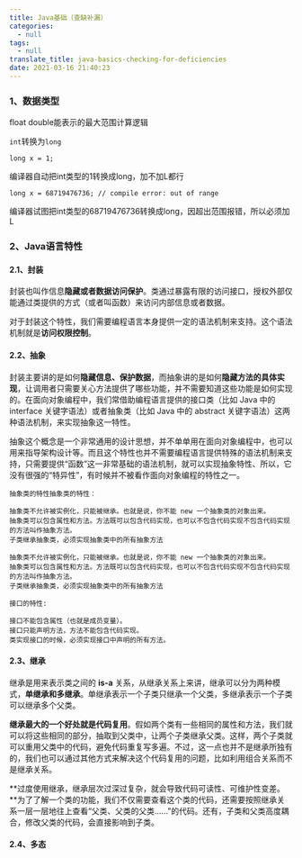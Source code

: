 ```yaml
---
title: Java基础（查缺补漏）
categories:
  - null
tags:
  - null
translate_title: java-basics-checking-for-deficiencies
date: 2021-03-16 21:40:23
---
```




### 1、数据类型

float double能表示的最大范围计算逻辑



`int`转换为`long`

```
long x = 1;
```

编译器自动把int类型的1转换成long，加不加L都行

```
long x = 68719476736; // compile error: out of range
```

编译器试图把int类型的68719476736转换成long，因超出范围报错，所以必须加L

### 2、Java语言特性

#### 2.1、封装

封装也叫作信息**隐藏或者数据访问保护**。类通过暴露有限的访问接口，授权外部仅能通过类提供的方式（或者叫函数）来访问内部信息或者数据。

对于封装这个特性，我们需要编程语言本身提供一定的语法机制来支持。这个语法机制就是**访问权限控制**。

#### 2.2、抽象

封装主要讲的是如何**隐藏信息、保护数据**，而抽象讲的是如何**隐藏方法的具体实现**，让调用者只需要关心方法提供了哪些功能，并不需要知道这些功能是如何实现的。在面向对象编程中，我们常借助编程语言提供的接口类（比如 Java 中的 interface 关键字语法）或者抽象类（比如 Java 中的 abstract 关键字语法）这两种语法机制，来实现抽象这一特性。

抽象这个概念是一个非常通用的设计思想，并不单单用在面向对象编程中，也可以用来指导架构设计等。而且这个特性也并不需要编程语言提供特殊的语法机制来支持，只需要提供“函数”这一非常基础的语法机制，就可以实现抽象特性、所以，它没有很强的“特异性”，有时候并不被看作面向对象编程的特性之一。

```
抽象类的特性抽象类的特性：

抽象类不允许被实例化，只能被继承。也就是说，你不能 new 一个抽象类的对象出来。
抽象类可以包含属性和方法。方法既可以包含代码实现，也可以不包含代码实现不包含代码实现的方法叫作抽象方法。
子类继承抽象类，必须实现抽象类中的所有抽象方法

抽象类不允许被实例化，只能被继承。也就是说，你不能 new 一个抽象类的对象出来。
抽象类可以包含属性和方法。方法既可以包含代码实现，也可以不包含代码实现不包含代码实现的方法叫作抽象方法。
子类继承抽象类，必须实现抽象类中的所有抽象方法
```

```
接口的特性:

接口不能包含属性（也就是成员变量）。
接口只能声明方法，方法不能包含代码实现。
类实现接口的时候，必须实现接口中声明的所有方法。
```

#### 2.3、继承

继承是用来表示类之间的 **is-a** 关系，从继承关系上来讲，继承可以分为两种模式，**单继承和多继承**。单继承表示一个子类只继承一个父类，多继承表示一个子类可以继承多个父类。

**继承最大的一个好处就是代码复用**。假如两个类有一些相同的属性和方法，我们就可以将这些相同的部分，抽取到父类中，让两个子类继承父类。这样，两个子类就可以重用父类中的代码，避免代码重复写多遍。不过，这一点也并不是继承所独有的，我们也可以通过其他方式来解决这个代码复用的问题，比如利用组合关系而不是继承关系。

**过度使用继承，继承层次过深过复杂，就会导致代码可读性、可维护性变差。**为了了解一个类的功能，我们不仅需要查看这个类的代码，还需要按照继承关系一层一层地往上查看“父类、父类的父类……”的代码。还有，子类和父类高度耦合，修改父类的代码，会直接影响到子类。

#### 2.4、多态

